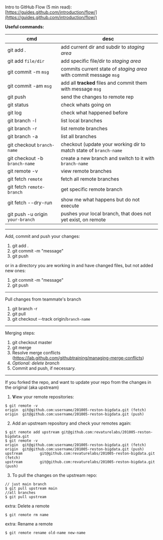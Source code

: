 Intro to GitHub Flow (5 min read): [https://guides.github.com/introduction/flow/](https://guides.github.com/introduction/flow/)


**Useful commands:**

|cmd|desc|
|---|---|
|git add . | add current dir and subdir to *staging area* |
|git add `file/dir` | add specific file/dir to *staging area*|
|git commit -m `msg` | commits current state of *staging area* with commit message `msg`
|git commit -am `msg` | add all **tracked** files and commit them with message `msg`
|git push | send the changes to remote rep|
|git status|check whats going on |
|git log| check what happened before|
|git branch -l | list local branches |
|git branch -r| list remote branches |
|git branch -a| list all branches|
|git checkout `branch-name`| checkout (update your working dir to match state of `branch-name`
|git checkout -b `branch-name` | create a new branch and switch to it with `branch-name` |
|git remote -v | view remote branches |
|git fetch `remote`|fetch all remote branches |
|git fetch `remote-branch`|get specific remote branch|
|git fetch --dry-run | show me what happens but do not execute|
|git push -u origin `your-branch`|pushes your local branch, that does not yet exist, on remote|
---
Add, commit and push your changes:
1. git add .
2. git commit -m "message"
3. git push

or in a directory you are working in and have changed files, but not added new ones:

1. git commit -m "message"
2. git push
---

Pull changes from teammate's branch

1. git branch -r
2. git pull
3. git checkout --track origin/`branch-name`

---
Merging steps:

1. git checkout master
2. git merge <branch-name>
3. Resolve merge conflicts (https://lab.github.com/githubtraining/managing-merge-conflicts)
4. *Optional: delete branch*
5. Commit and push, if necessary.

--- 

If you forked the repo, and want to update your repo from the changes in the original (aka upstream)

1. **V**iew your remote repositories: 
```
$ git remote -v
origin  git@github.com:username/201005-reston-bigdata.git (fetch)
origin  git@github.com:username/201005-reston-bigdata.git (push)
```
2. Add an upstream repository and check your remotes again:
```
$ git remote add upstream git@github.com:revaturelabs/201005-reston-bigdata.git
$ git remote -v
origin  git@github.com:username/201005-reston-bigdata.git (fetch)
origin  git@github.com:username/201005-reston-bigdata.git (push)
upstream        git@github.com:revaturelabs/201005-reston-bigdata.git (fetch)
upstream        git@github.com:revaturelabs/201005-reston-bigdata.git (push)
```
3. To pull the changes on the upstream repo:
```
// just main branch
$ git pull upstream main
//all branches
$ git pull upstream
```
extra: Delete a remote
```
$ git remote rm name
```
extra: Rename a remote
```
$ git remote rename old-name new-name
```
